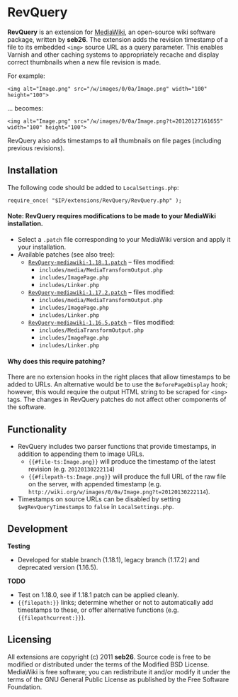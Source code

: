 RevQuery
====================

**RevQuery** is an extension for [MediaWiki](http://www.mediawiki.org/wiki/MediaWiki), an open-source wiki software package, written by **seb26**. The extension adds the revision timestamp of a file to its embedded `<img>` source URL as a query parameter. This enables Varnish and other caching systems to appropriately recache and display correct thumbnails when a new file revision is made.

For example:

    <img alt="Image.png" src="/w/images/0/0a/Image.png" width="100" height="100">

... becomes:

    <img alt="Image.png" src="/w/images/0/0a/Image.png?t=20120127161655" width="100" height="100">

RevQuery also adds timestamps to all thumbnails on file pages (including previous revisions).

Installation
------------

The following code should be added to `LocalSettings.php`:

    require_once( "$IP/extensions/RevQuery/RevQuery.php" );

#### Note: RevQuery requires modifications to be made to your MediaWiki installation.

* Select a `.patch` file corresponding to your MediaWiki version and apply it your installation.
* Available patches (see also tree):
    * [`RevQuery-mediawiki-1.18.1.patch`](https://raw.github.com/seb26/revquery/master/RevQuery-mediawiki-1.18.1.patch) &ndash; files modified:
        * `includes/media/MediaTransformOutput.php`
        * `includes/ImagePage.php`
        * `includes/Linker.php`
    * [`RevQuery-mediawiki-1.17.2.patch`](https://raw.github.com/seb26/revquery/master/RevQuery-mediawiki-1.17.2.patch) &ndash; files modified:
        * `includes/media/MediaTransformOutput.php`
        * `includes/ImagePage.php`
        * `includes/Linker.php`
    * [`RevQuery-mediawiki-1.16.5.patch`](https://raw.github.com/seb26/revquery/master/RevQuery-mediawiki-1.16.5.patch) &ndash; files modified:
        * `includes/MediaTransformOutput.php`
        * `includes/ImagePage.php`
        * `includes/Linker.php`

#### Why does this require patching?

There are no extension hooks in the right places that allow timestamps to be added to URLs. An alternative would be to use the `BeforePageDisplay` hook; however, this would require the output HTML string to be scraped for `<img>` tags. The changes in RevQuery patches do not affect other components of the software.

Functionality
-------------

* RevQuery includes two parser functions that provide timestamps, in addition to appending them to image URLs.
    * `{{#file-ts:Image.png}}` will produce the timestamp of the latest revision (e.g. `20120130222114`)
    * `{{#filepath-ts:Image.png}}` will produce the full URL of the raw file on the server, with appended timestamp (e.g. `http://wiki.org/w/images/0/0a/Image.png?t=20120130222114`).
* Timestamps on source URLs can be disabled by setting `$wgRevQueryTimestamps` to `false` in `LocalSettings.php`.

Development
-----------

**Testing**

* Developed for stable branch (1.18.1), legacy branch (1.17.2) and deprecated version (1.16.5).

**TODO**

* Test on 1.18.0, see if 1.18.1 patch can be applied cleanly.
* `{{filepath:}}` links; determine whether or not to automatically add timestamps to these, or offer alternative functions (e.g. `{{filepathcurrent:}}`).

Licensing
---------

All extensions are copyright (c) 2011 **seb26**. Source code is free to be modified or distributed under the terms of the Modified BSD License. MediaWiki is free software; you can redistribute it and/or modify it under the terms of the GNU General Public License as published by the Free Software Foundation.
